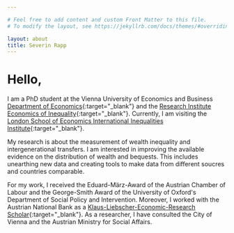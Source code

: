 ```yaml
---

# Feel free to add content and custom Front Matter to this file.
# To modify the layout, see https://jekyllrb.com/docs/themes/#overriding-theme-defaults

layout: about
title: Severin Rapp 
---
```


# Hello, 


I am a PhD student at the Vienna University of Economics and Business [Department of Economics](https://www.wu.ac.at/economics/mitarbeiter-innen/rapp-s/){:target="_blank"} and the [Research Institute Economics of Inequality](https://www.wu.ac.at/ineq/team/wissenschaftliche-mitarbeiter-innen/severin-rapp/){:target="_blank"}. Currently, I am visiting the [London School of Economics International Inequalities Institute](https://www.lse.ac.uk/international-inequalities){:target="_blank"}.

My research is about the measurement of wealth inequality and intergenerational transfers. I am interested in improving the available evidence on the distribution of wealth and bequests. This includes unearthing new data and creating tools to make data from different soucres and countries comparable. 

For my work, I received the Eduard-März-Award of the Austrian Chamber of Labour and the George-Smith Award of the University of Oxford's Department of Social Policy and Intervention. Moreover, I worked with the Austrian National Bank as a [Klaus-Liebscher-Economic-Research Scholar](https://www.oenb.at/en/About-Us/Research-Promotion/scholarships_and_awards/klaus_liebscher_economic_research_scholarship.html){:target="_blank"}. As a researcher, I have consulted the City of Vienna and the Austrian Ministry for Social Affairs. 
